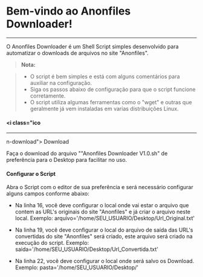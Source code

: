 Bem-vindo ao Anonfiles Downloader!
===================
----------

O Anonfiles Downloader é um Shell Script simples desenvolvido para automatizar o downloads de arquivos no site "Anonfiles".

> **Nota:**

> - O script é bem simples e está com alguns comentários para auxiliar na configuração.
> - Siga os passos abaixo de configuração para que o script funcione corretamente.
> - O script utiliza algumas ferramentas como o "wget" e outras que geralmente já vem instaladas em varias distribuições Linux.
#### <i class="ico


----------


n-download"></i> Download

Faça o download do arquivo ""Anonfiles Downloader V1.0.sh" de preferência para o Desktop para facilitar no uso.

#### <i class="icon-pencil"></i> Configurar o Script

Abra o Script com o editor de sua preferência e será necessário configurar alguns campos conforme abaixo:

- Na linha 16, você deve configurar o local onde vai estar o arquivo que contem as URL's originais do site "Anonfiles" e já criar o arquivo neste local.
Exemplo:
arquivo='/home/SEU_USUARIO/Desktop/Url_Original.txt'

- Na linha 19, você deve configurar o local do arquivo de saída das URL's convertidas do site "Anonfiles" será criado, este arquivo será criado na execução do script.
Exemplo:
saida='/home/SEU_USUARIO/Desktop/Url_Convertida.txt'

- Na linha 22, você deve configurar o local onde será salvo os Download.
Exemplo:
pasta='/home/SEU_USUARIO/Desktop/'
